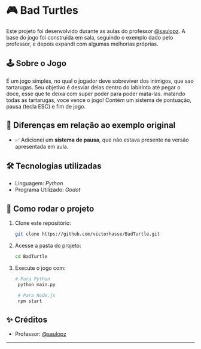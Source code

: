 # 🎮 Bad Turtles

Este projeto foi desenvolvido durante as aulas do professor [@saulopz](https://github.com/saulopz).
A base do jogo foi construída em sala, seguindo o exemplo dado pelo professor, e depois expandi com algumas melhorias próprias.

## 🕹️ Sobre o Jogo

É um jogo simples, no qual o jogador deve sobreviver dos inimigos, que sao tartarugas. Seu objetivo é desviar delas dentro do labirinto até pegar o doce, esse que te deixa com super poder para poder mata-las. matando todas as tartarugas, voce vence o jogo! Contém um sistema de pontuação, pausa (tecla ESC) e fim de jogo.

## 🚀 Diferenças em relação ao exemplo original

* ✅ Adicionei um **sistema de pausa**, que não estava presente na versão apresentada em aula.

<!--
## 📸 Screenshots

![gameplay]()
![pausedgame]()
![gameover]()

-->


## 🛠️ Tecnologias utilizadas

* Linguagem: *Python*
* Programa Utilizado: *Godot*

## 🎯 Como rodar o projeto

1. Clone este repositório:

   ```bash
   git clone https://github.com/victorhasse/BadTurtle.git
   ```
2. Acesse a pasta do projeto:

   ```bash
   cd BadTurtle
   ```
3. Execute o jogo com:

   ```bash
   # Para Python
    python main.py

    # Para Node.js
    npm start

   ```

## ✨ Créditos

* Professor: [@saulopz](https://github.com/saulopz)

---
